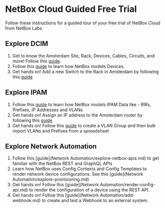 # NetBox Cloud Guided Free Trial 
Follow these instructions for a guided tour of your free trial of NetBox Cloud from NetBox Labs

## Explore DCIM

1. Get to know the Amsterdam Site, Rack, Devices, Cables, Circuits, and more! Follow this [guide](DCIM/explore-amsterdam-site.md).
2. Follow this [guide](DCIM/explore-device-nlams-1-sw-1.md) to learn how NetBox models Devices.
3. Get hands on! Add a new Switch to the Rack in Amsterdam by following this [guide](DCIM/add-new-device.md)

## Explore IPAM

1. Follow this [guide](IPAM/explore-ipam-data.md) to learn how NetBox models IPAM Data like - RIRs, Prefixes, IP Addresses and VLANs
2. Get hands on! Assign an IP address to the Amsterdam router by following this [guide](IPAM/assign-ip-address.md)
3. Get hands on! Follow this [guide](IPAM/import-ipam-data.md) to create a VLAN Group and then bulk import VLANs and Prefixes from a spreadsheet 

## Explore Network Automation

1. Follow this [guide](Network Automation/explore-netbox-apis.md) to get familiar with the NetBox REST and GraphQL APIs 
2. Learn how NetBox uses Config Contexts and Config Templates to render network device configurations. See this [guide](Network Automation/explore-provisioning.md)
3. Get hands on! Follow this [guide](Network Automation/render-config-api.md) to render the configuration of a device using the REST API. 
4. Get hands on! Follow this [guide](Network Automation/add-webhook.md) to create and test a Webhook to an external system. 